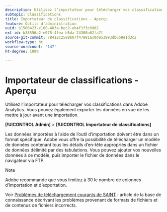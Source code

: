 ```yaml
---
description: Utilisez l’importateur pour télécharger vos classifications dans Adobe Analytics. Vous pouvez également exporter les données en vue de les mettre à jour avant une importation.
subtopic: Classifications
title: Importateur de classifications - Aperçu
feature: Outils d’administration
uuid: b1500423-e100-483a-bec2-ab4f1f3c0902
exl-id: b38556a2-e075-4fea-b5da-24300a62fa7f
source-git-commit: 78412c2588b07f47981ac0d953893db6b9e1d3c2
workflow-type: ht
source-wordcount: '147'
ht-degree: 100%

---
```


# Importateur de classifications - Aperçu

Utilisez l’importateur pour télécharger vos classifications dans Adobe Analytics. Vous pouvez également exporter les données en vue de les mettre à jour avant une importation.

**[!UICONTROL Admin]** > **[!UICONTROL Importateur de classifications]**

Les données importées à l’aide de l’outil d’importation doivent être dans un format spécifique. Adobe vous offre la possibilité de télécharger un modèle de données contenant tous les détails d’en-tête appropriés dans un fichier de données délimité par des tabulations. Vous pouvez ajouter vos nouvelles données à ce modèle, puis importer le fichier de données dans le navigateur via FTP.

>[!NOTE]
>
>Adobe recommande que vous limitiez à 30 le nombre de colonnes d’importation et d’exportation.

Voir [Problèmes de téléchargement courants de SAINT](https://helpx.adobe.com/fr/analytics/kb/common-saint-upload-issues.html) : article de la base de connaissance décrivant les problèmes provenant de formats de fichiers et de contenus de fichiers incorrects.

